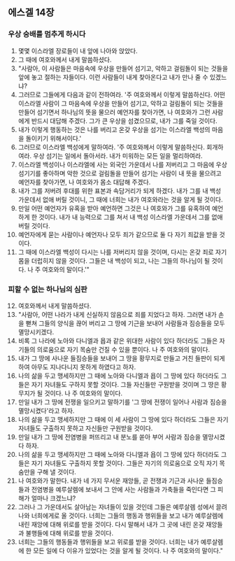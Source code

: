 ## 에스겔 14장

### 우상 숭배를 멈추게 하시다
1. 몇몇 이스라엘 장로들이 내 앞에 나아와 앉았다.
2. 그 때에 여호와께서 내게 말씀하셨다.
3. "사람아, 이 사람들은 마음속에 우상을 만들어 섬기고, 악하고 걸림돌이 되는 것들을 앞에 놓고 절하는 자들이다. 이런 사람들이 내게 찾아온다고 내가 만나 줄 수 있겠느냐?
4. 그러므로 그들에게 다음과 같이 전하여라. '주 여호와께서 이렇게 말씀하신다. 어떤 이스라엘 사람이 그 마음속에 우상을 만들어 섬기고, 악하고 걸림돌이 되는 것들을 만들어 섬기면서 하나님의 뜻을 물으러 예언자를 찾아가면, 나 여호와가 그런 사람에게 반드시 대답해 주겠다. 그가 큰 우상을 섬겼으므로, 내가 그를 죽일 것이다.
5. 내가 이렇게 행동하는 것은 나를 버리고 온갖 우상을 섬기는 이스라엘 백성의 마음을 돌이키기 위해서이다.'
6. 그러므로 이스라엘 백성에게 말하여라. '주 여호와께서 이렇게 말씀하신다. 회개하여라. 우상 섬기는 일에서 돌아서라. 내가 미워하는 모든 일을 멀리하여라.
7. 이스라엘 백성이나 이스라엘에 사는 외국인 가운데서 나를 저버리고 그 마음에 우상 섬기기를 좋아하며 악한 것으로 걸림돌을 만들어 섬기는 사람이 내 뜻을 물으려고 예언자를 찾아가면, 나 여호와가 몸소 대답해 주겠다.
8. 내가 그를 저버려 후대를 위한 표본과 속담거리가 되게 하겠다. 내가 그를 내 백성 가운데서 없애 버릴 것이니, 그 때에 너희는 내가 여호와라는 것을 알게 될 것이다.
9. 만일 어떤 예언자가 유혹을 받아 예언하면 그것은 나 여호와가 그를 유혹하여 예언하게 한 것이다. 내가 내 능력으로 그를 쳐서 내 백성 이스라엘 가운데서 그를 없애 버릴 것이다.
10. 예언자에게 묻는 사람이나 예언자나 모두 죄가 같으므로 둘 다 자기 죄값을 받을 것이다.
11. 그 때에 이스라엘 백성이 다시는 나를 저버리지 않을 것이며, 다시는 온갖 죄로 자기 몸을 더럽히지 않을 것이다. 그들은 내 백성이 되고, 나는 그들의 하나님이 될 것이다. 나 주 여호와의 말이다.'"
### 피할 수 없는 하나님의 심판
12. 여호와께서 내게 말씀하셨다.
13. "사람아, 어떤 나라가 내게 신실하지 않음으로 죄를 지었다고 하자. 그러면 내가 손을 뻗쳐 그들의 양식을 끊어 버리고 그 땅에 기근을 보내어 사람들과 짐승들을 모두 멸망시키겠다.
14. 비록 그 나라에 노아와 다니엘과 욥과 같은 위대한 사람이 있다 하더라도 그들은 자기들의 의로움으로 자기 목숨만 건질 수 있을 뿐이다. 나 주 여호와의 말이다.
15. 내가 그 땅에 사나운 들짐승들을 보내어 그 땅을 황무지로 만들고 거친 들판이 되게 하여 아무도 지나다니지 못하게 하였다고 하자.
16. 나의 삶을 두고 맹세하지만 그 때에 노아와 다니엘과 욥이 그 땅에 있다 하더라도 그들은 자기 자녀들도 구하지 못할 것이다. 그들 자신들만 구원받을 것이며 그 땅은 황무지가 될 것이다. 나 주 여호와의 말이다.
17. 만일 내가 그 땅에 전쟁을 일으키고 말하기를 '그 땅에 전쟁이 일어나 사람과 짐승을 멸망시켰다'라고 하자.
18. 나의 삶을 두고 맹세하지만 그 때에 이 세 사람이 그 땅에 있다 하더라도 그들은 자기 자녀들도 구출하지 못하고 자신들만 구원받을 것이다.
19. 만일 내가 그 땅에 전염병을 퍼뜨리고 내 분노를 쏟아 부어 사람과 짐승을 멸망시켰다 하자.
20. 나의 삶을 두고 맹세하지만 그 때에 노아와 다니엘과 욥이 그 땅에 있다 하더라도 그들은 자기 자녀들도 구출하지 못할 것이다. 그들은 자기의 의로움으로 오직 자기 목숨만을 구해 낼 것이다.
21. 나 여호와가 말한다. 내가 네 가지 무서운 재앙들, 곧 전쟁과 기근과 사나운 들짐승들과 전염병을 예루살렘에 보내서 그 안에 사는 사람들과 가축들을 죽인다면 그 피해가 얼마나 크겠느냐?
22. 그러나 그 가운데서도 살아남는 자녀들이 있을 것인데 그들은 예루살렘 성에서 끌려 나와 너희에게로 올 것이다. 너희는 그들의 행동과 행위들을 보고 내가 예루살렘에 내린 재앙에 대해 위로를 받을 것이다. 다시 말해서 내가 그 곳에 내린 온갖 재앙들과 불행들에 대해 위로를 받을 것이다.
23. 너희는 그들의 행동들과 행위들을 보고 위로를 받을 것이다. 너희는 내가 예루살렘에 한 모든 일에 다 이유가 있었다는 것을 알게 될 것이다. 나 주 여호와의 말이다."